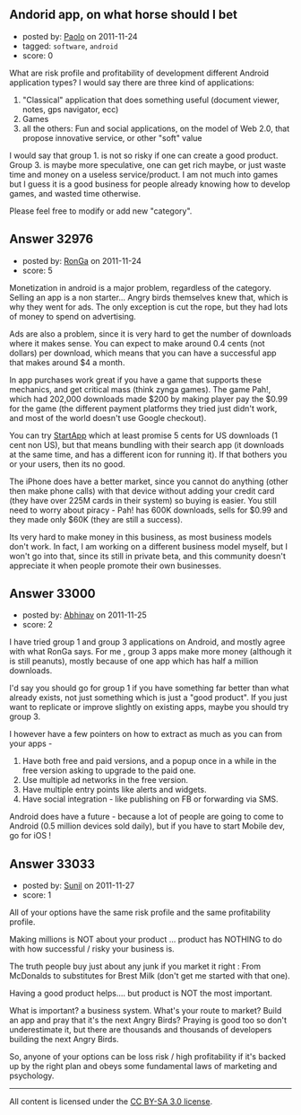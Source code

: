 ## Andorid app, on what horse should I bet

- posted by: [Paolo](https://stackexchange.com/users/-1/14605-paolo) on 2011-11-24
- tagged: `software`, `android`
- score: 0

What are risk profile and profitability of development different Android application types?
I would say there are three kind of applications:

 1. "Classical" application that does something useful (document viewer, notes, gps navigator, ecc)
 2. Games
 3. all the others: Fun and social applications, on the model of Web 2.0, that propose innovative service, or other "soft" value

I would say that group 1. is not so risky if one can create a good product. Group 3. is maybe more speculative, one can get rich maybe, or just waste time and money on a useless service/product. I am not much into games but I guess it is a good business for people already knowing how to develop games, and wasted time otherwise.

Please feel free to modify or add new "category".



## Answer 32976

- posted by: [RonGa](https://stackexchange.com/users/-1/218-ronga) on 2011-11-24
- score: 5

<p>Monetization in android is a major problem, regardless of the category.  Selling an app is a non starter...  Angry birds themselves knew that, which is why they went for ads.  The only exception is cut the rope, but they had lots of money to spend on advertising.</p>

<p>Ads are also a problem, since it is very hard to get the number of downloads where it makes sense.  You can expect to make around 0.4 cents (not dollars) per download, which means that you can have a successful app that makes around $4 a month.</p>

<p>In app purchases work great if you have a game that supports these mechanics, and get critical mass (think zynga games).  The game Pah!, which had 202,000 downloads made $200 by making player pay the $0.99 for the game (the different payment platforms they tried just didn't work, and most of the world doesn't use Google checkout).</p>

<p>You can try <a href="http://www.startapp.com/">StartApp</a> which at least promise 5 cents for US downloads (1 cent non US), but that means bundling with their search app (it downloads at the same time, and has a different icon for running it).  If that bothers you or your users, then its no good.</p>

<p>The iPhone does have a better market, since you cannot do anything (other then make phone calls) with that device without adding your credit card (they have over 225M cards in their system) so buying is easier.  You still need to worry about piracy - Pah! has 600K downloads, sells for $0.99 and they made only $60K (they are still a success).</p>

<p>Its very hard to make money in this business, as most business models don't work.  In fact, I am working on a different business model myself, but I won't go into that, since its still in private beta, and this community doesn't appreciate it when people promote their own businesses.</p>



## Answer 33000

- posted by: [Abhinav](https://stackexchange.com/users/-1/14159-abhinav) on 2011-11-25
- score: 2

I have tried group 1 and group 3 applications on Android, and mostly agree with what RonGa says. For me , group 3 apps make more money (although it is still peanuts), mostly because of one app which has half a million downloads.

I'd say you should go for group 1 if you have something far better than what already exists, not just something which is just a "good product". If you just want to replicate or improve slightly on existing apps, maybe you should try group 3.

I however have a few pointers on how to extract as much as you can from your apps - 

1) Have both free and paid versions, and a popup once in a while in the free version asking to upgrade to the paid one.
2) Use multiple ad networks in the free version.
3) Have multiple entry points like alerts and widgets.
4) Have social integration  - like publishing on FB or forwarding via SMS.

Android does have a future - because a lot of people are going to come to Android (0.5 million devices sold daily), but if you have to start Mobile dev, go for iOS !



## Answer 33033

- posted by: [Sunil](https://stackexchange.com/users/-1/14124-sunil) on 2011-11-27
- score: 1

All of your options have the same risk profile and the same profitability profile.  

Making millions is NOT about your product ... product has NOTHING to do with how successful / risky your business is. 

The truth people buy just about any junk if you market it right :  From McDonalds to substitutes for Brest Milk (don't get me started with that one).

Having a good product helps.... but product is NOT the most important. 

What is important? a business system.  What's your route to market? Build an app and pray that it's the next Angry Birds? Praying is good too so don't underestimate it, but there are thousands and thousands of developers building the next Angry Birds.

So, anyone of your options can be loss risk / high profitability if it's backed up by the right plan and obeys some fundamental laws of marketing and psychology.



---

All content is licensed under the [CC BY-SA 3.0 license](https://creativecommons.org/licenses/by-sa/3.0/).

